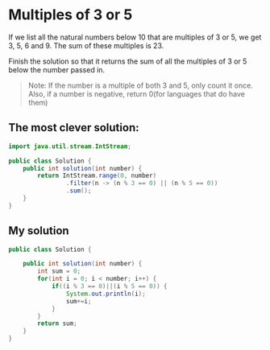 # Multiples of 3 or 5

If we list all the natural numbers below 10 that are multiples of 3 or 5, we get 3, 5, 6 and 9. The sum of these multiples is 23.

Finish the solution so that it returns the sum of all the multiples of 3 or 5 below the number passed in.

> Note: If the number is a multiple of both 3 and 5, only count it once. Also, if a number is negative, return 0(for languages that do have them)

## The most clever solution:
```java
import java.util.stream.IntStream;

public class Solution {
    public int solution(int number) {
        return IntStream.range(0, number)
                .filter(n -> (n % 3 == 0) || (n % 5 == 0))
                .sum();
    }
}
```
## My solution
```java
public class Solution {

    public int solution(int number) {
        int sum = 0;
        for(int i = 0; i < number; i++) {
            if((i % 3 == 0)||(i % 5 == 0)) {
                System.out.println(i);
                sum+=i;
            }
        }
        return sum;
    }
}
```
